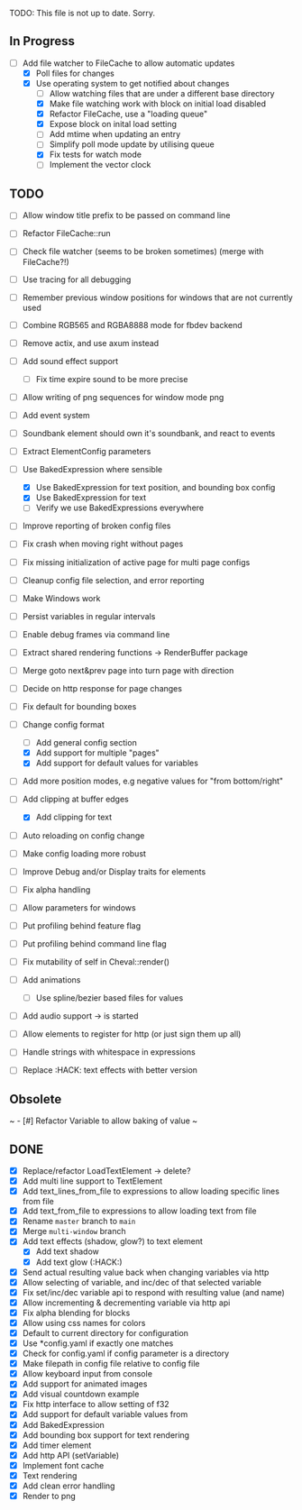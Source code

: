 TODO: This file is not up to date. Sorry.


## In Progress

- [ ] Add file watcher to FileCache to allow automatic updates
	- [x] Poll files for changes
	- [x] Use operating system to get notified about changes
		- [ ] Allow watching files that are under a different base directory
		- [x] Make file watching work with block on initial load disabled
		- [x] Refactor FileCache, use a "loading queue"
		- [x] Expose block on inital load setting
		- [ ] Add mtime when updating an entry
		- [ ] Simplify poll mode update by utilising queue
		- [x] Fix tests for watch mode
		- [ ] Implement the vector clock
		
## TODO

- [ ] Allow window title prefix to be passed on command line
- [ ] Refactor FileCache::run
- [ ] Check file watcher (seems to be broken sometimes) (merge with FileCache?!)

- [ ] Use tracing for all debugging

- [ ] Remember previous window positions for windows that are not currently used

- [ ] Combine RGB565 and RGBA8888 mode for fbdev backend

- [ ] Remove actix, and use axum instead

- [ ] Add sound effect support
	- [ ] Fix time expire sound to be more precise

- [ ] Allow writing of png sequences for window mode png
- [ ] Add event system
- [ ] Soundbank element should own it's soundbank, and react to events
- [ ] Extract ElementConfig parameters

- [ ] Use BakedExpression where sensible
	- [x] Use BakedExpression for text position, and bounding box config
	- [x] Use BakedExpression for text
	- [ ] Verify we use BakedExpressions everywhere

- [ ] Improve reporting of broken config files
- [ ] Fix crash when moving right without pages
- [ ] Fix missing initialization of active page for multi page configs

- [ ] Cleanup config file selection, and error reporting
- [ ] Make Windows work
- [ ] Persist variables in regular intervals
- [ ] Enable debug frames via command line 
- [ ] Extract shared rendering functions -> RenderBuffer package
- [ ] Merge goto next&prev page into turn page with direction
- [ ] Decide on http response for page changes
- [ ] Fix default for bounding boxes
- [ ] Change config format
	- [ ] Add general config section
	- [x] Add support for multiple "pages"
	- [x] Add support for default values for variables
- [ ] Add more position modes, e.g negative values for "from bottom/right"
- [ ] Add clipping at buffer edges
	- [x] Add clipping for text
- [ ] Auto reloading on config change
- [ ] Make config loading more robust
- [ ] Improve Debug and/or Display traits for elements
- [ ] Fix alpha handling
- [ ] Allow parameters for windows
- [ ] Put profiling behind feature flag
- [ ] Put profiling behind command line flag
- [ ] Fix mutability of self in Cheval::render()
- [ ] Add animations
	- [ ] Use spline/bezier based files for values
- [ ] Add audio support -> is started
- [ ] Allow elements to register for http (or just sign them up all)
- [ ] Handle strings with whitespace in expressions
- [ ] Replace :HACK: text effects with better version

## Obsolete

~ - [#] Refactor Variable to allow baking of value ~


## DONE

- [x] Replace/refactor LoadTextElement -> delete?
- [x] Add multi line support to TextElement
- [x] Add text_lines_from_file to expressions to allow loading specific lines from file
- [x] Add text_from_file to expressions to allow loading text from file
- [x] Rename `master` branch to `main`
- [x] Merge `multi-window` branch
- [x] Add text effects (shadow, glow?) to text element
	- [x] Add text shadow
	- [x] Add text glow (:HACK:)
- [x] Send actual resulting value back when changing variables via http
- [x] Allow selecting of variable, and inc/dec of that selected variable
- [x] Fix set/inc/dec variable api to respond with resulting value (and name)
- [x] Allow incrementing & decrementing variable via http api
- [x] Fix alpha blending for blocks
- [x] Allow using css names for colors
- [x] Default to current directory for configuration
- [x] Use \*config.yaml if exactly one matches
- [x] Check for config.yaml if config parameter is a directory
- [x] Make filepath in config file relative to config file
- [x] Allow keyboard input from console
- [x] Add support for animated images
- [x] Add visual countdown example
- [x] Fix http interface to allow setting of f32
- [x] Add support for default variable values from 
- [x] Add BakedExpression
- [x] Add bounding box support for text rendering
- [x] Add timer element
- [x] Add http API (setVariable)
- [x] Implement font cache
- [x] Text rendering
- [x] Add clean error handling
- [x] Render to png
